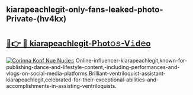 ## kiarapeachlegit-only-fans​-leaked-photo​-Private-(hv4kx)


# <h2><a href="https://mediaupload.pro?title=kiarapeachlegit&ref=git">🔗👉 🔴 kiarapeachlegit-P𝚑ot𝚘𝚜-V𝚒d𝚎o</a></h2>

[![Corinna Kopf Nue Nu𝚍e𝚜](https://i.imgur.com/0qMVB7G.gif)](https://mediaupload.pro?title=kiarapeachlegit&ref=git)
Online-influencer-kiarapeachlegit,known-for-publishing-dance-and-lifestyle-content,-including-performances-and-vlogs-on-social-media-platforms.Brilliant-ventriloquist-assistant-kiarapeachlegit,celebrated-for-their-exceptional-abilities-and-accomplishments-in-assisting-ventriloquists.  